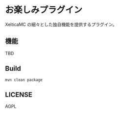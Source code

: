 # お楽しみプラグイン

XelticaMC の細々とした独自機能を提供するプラグイン。

## 機能

TBD

## Build

`mvn clean package`

## LICENSE

AGPL